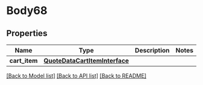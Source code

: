 # Body68

## Properties
Name | Type | Description | Notes
------------ | ------------- | ------------- | -------------
**cart_item** | [**QuoteDataCartItemInterface**](QuoteDataCartItemInterface.md) |  | 

[[Back to Model list]](../README.md#documentation-for-models) [[Back to API list]](../README.md#documentation-for-api-endpoints) [[Back to README]](../README.md)


